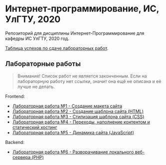 # Интернет-программирование, ИС, УлГТУ, 2020

Репозиторий для дисциплины Интернет-Программирование для кафедры ИС УлГТУ, 2020 год.

[Таблица успехов по сдаче лабораторных работ](https://docs.google.com/spreadsheets/d/1IgE7feO2G-fuOSE0tf47a-g8q41qks3eyOcB56LiJ-0/edit?usp=sharing).

## Лабораторные работы

> Внимание!
> Список работ не является законченным.
> Если на лабораторную работу нет ссылки, значит она ещё не описана и её лучше не делать.

Frontend:

* [Лабораторная работа №1 - Создание макета сайта](/lw01/README.md)
* [Лабораторная работа №2 - Создание шаблона сайта (HTML)](/lw02/README.md)
* [Лабораторная работа №3 - Стилизация шаблона сайта (CSS)](/lw03/README.md)
* [Лабораторная работа №4 - Переходы, наполнение контентом и статический хостинг](/lw04/README.md)
* [Лабораторная работа №5 - Динамика сайта (JavaScript)](/lw05/README.md)

Backend:

* [Лабораторная работа №6 - Разворачивание локального веб-сервера (PHP)](/lw06/README.md)